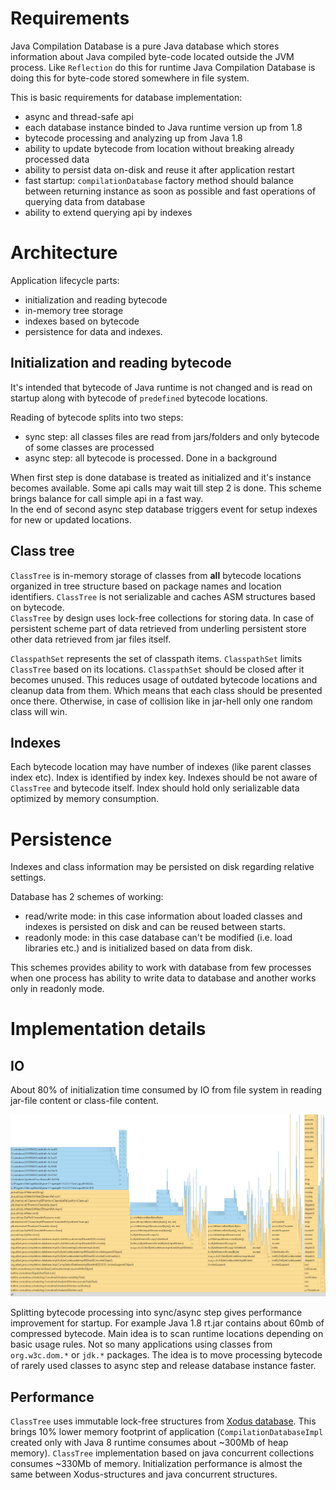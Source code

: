 # Requirements

Java Compilation Database is a pure Java database which stores information about Java compiled byte-code located outside
the JVM process. Like `Reflection` do this for runtime Java Compilation Database is doing this for byte-code stored
somewhere in file system.

This is basic requirements for database implementation: 

* async and thread-safe api
* each database instance binded to Java runtime version up from 1.8 
* bytecode processing and analyzing up from Java 1.8
* ability to update bytecode from location without breaking already processed data
* ability to persist data on-disk and reuse it after application restart
* fast startup: `compilationDatabase` factory method should balance between returning instance as soon as possible and fast operations of querying data from database
* ability to extend querying api by indexes

# Architecture

Application lifecycle parts: 
* initialization and reading bytecode
* in-memory tree storage
* indexes based on bytecode
* persistence for data and indexes.

## Initialization and reading bytecode

It's intended that bytecode of Java runtime is not changed and is read on startup along with bytecode of `predefined` bytecode locations.

Reading of bytecode splits into two steps:
* sync step: all classes files are read from jars/folders and only bytecode of some classes are processed  
* async step: all bytecode is processed. Done in a background

When first step is done database is treated as initialized and it's instance becomes available. Some api calls may wait till step 2 is done. This scheme brings balance for call simple api in a fast way.  
In the end of second async step database triggers event for setup indexes for new or updated locations. 

## Class tree

`ClassTree` is in-memory storage of classes from **all** bytecode locations organized in tree structure based on package names and location identifiers. `ClassTree` is not serializable and caches ASM structures based on bytecode.  
`ClassTree` by design uses lock-free collections for storing data. In case of persistent scheme part of data retrieved from underling persistent store other data retrieved from jar files itself.

`ClasspathSet` represents the set of classpath items. `ClasspathSet` limits `ClassTree` based on its locations. `ClasspathSet` should be closed after it becomes unused. This reduces usage of outdated bytecode locations and cleanup data from them. Which means that each class should be presented once there. Otherwise, in case of collision like in jar-hell only one random class will win.

## Indexes

Each bytecode location may have number of indexes (like parent classes index etc). Index is identified by index key. Indexes should be not aware of `ClassTree` and bytecode itself. Index should hold only serializable data optimized by memory consumption. 

# Persistence

Indexes and class information may be persisted on disk regarding relative settings.

Database has 2 schemes of working:
* read/write mode: in this case information about loaded classes and indexes is persisted on disk and can be reused between starts.
* readonly mode: in this case database can't be modified (i.e. load libraries etc.) and is initialized based on data from disk.   

This schemes provides ability to work with database from few processes when one process has ability to write data to database and another works only in readonly mode.

# Implementation details

## IO

About 80% of initialization time consumed by IO from file system in reading jar-file content or class-file content.

![database initialization for Java runtime only](./img/flamegraph.png)

Splitting bytecode processing into sync/async step gives performance improvement for startup. For example Java 1.8 rt.jar contains about 60mb of compressed bytecode.
Main idea is to scan runtime locations depending on basic usage rules. Not so many applications using classes from `org.w3c.dom.*` or `jdk.*` packages. The idea is to move processing bytecode of rarely used classes to async step and release database instance faster. 

## Performance

`ClassTree` uses immutable lock-free structures from [Xodus database](https://github.com/JetBrains/xodus). This brings 10% lower memory footprint of application (`CompilationDatabaseImpl` created only with Java 8 runtime consumes about ~300Mb of heap memory). `ClassTree` implementation based on java concurrent collections consumes ~330Mb of memory.
Initialization performance is almost the same between Xodus-structures and java concurrent structures.